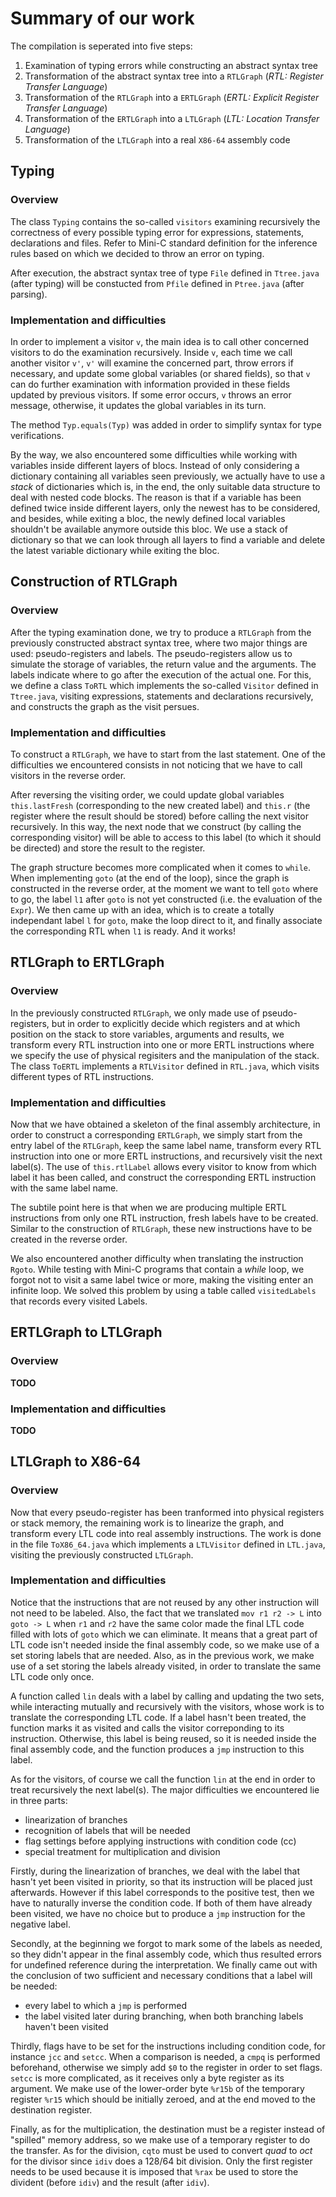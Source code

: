 # Summary of our work

The compilation is seperated into five steps:
1. Examination of typing errors while constructing an abstract syntax tree
2. Transformation of the abstract syntax tree into a `RTLGraph` 
(*RTL: Register Transfer Language*)
3. Transformation of the `RTLGraph` into a `ERTLGraph` 
(*ERTL: Explicit Register Transfer Language*)
4. Transformation of the `ERTLGraph` into a `LTLGraph` 
(*LTL: Location Transfer Language*)
5. Transformation of the `LTLGraph` into a real `X86-64` assembly code

## Typing

### Overview

The class `Typing` contains the so-called `visitors` examining recursively the 
correctness of every possible typing error for expressions, statements, 
declarations and files. Refer to Mini-C standard definition for the 
inference rules based on which we decided to throw an error on typing.

After execution, the abstract syntax tree of type `File` defined in `Ttree.java` 
(after typing) will be constucted from `Pfile` defined in `Ptree.java` 
(after parsing).

### Implementation and difficulties

In order to implement a visitor `v`, the main idea is to call other concerned 
visitors to do the examination recursively. Inside `v`, each time we call 
another visitor `v'`, `v'` will examine the concerned part, throw errors if 
necessary, and update some global variables (or shared fields), so that `v` can 
do further examination with information provided in these fields updated by 
previous visitors. If some error occurs, `v` throws an error message, 
otherwise, it updates the global variables in its turn.

The method `Typ.equals(Typ)` was added in order to simplify syntax 
for type verifications.

By the way, we also encountered some difficulties while working with variables
inside different layers of blocs. Instead of only considering a dictionary 
containing all variables seen previously, we actually have to use a *stack* of 
dictionaries which is, in the end, the only suitable data structure to deal 
with nested code blocks. The reason is that if a variable has been defined 
twice inside different layers, only the newest has to be considered, and 
besides, while exiting a bloc, the newly defined local variables shouldn't be 
available anymore outside this bloc. We use a stack of dictionary so that we 
can look through all layers to find a variable and delete the latest variable 
dictionary while exiting the bloc.


## Construction of RTLGraph

### Overview

After the typing examination done, we try to produce a `RTLGraph` from the 
previously constructed abstract syntax tree, where two major things are used: 
pseudo-registers and labels. The pseudo-registers allow us to simulate the 
storage of variables, the return value and the arguments. The labels indicate 
where to go after the execution of the actual one. For this, we define a 
class `ToRTL` which implements the so-called `Visitor` defined in `Ttree.java`, 
visiting expressions, statements and declarations recursively, and constructs 
the graph as the visit persues.

### Implementation and difficulties

To construct a `RTLGraph`, we have to start from the last statement. One of the
difficulties we encountered consists in not noticing that we have to call 
visitors in the reverse order.

After reversing the visiting order, we could update global variables 
`this.lastFresh` (corresponding to the new created label) and `this.r` (the 
register where the result should be stored) before calling the next visitor 
recursively. In this way, the next node that we construct (by calling the 
corresponding visitor) will be able to access to this label (to which it should 
be directed) and store the result to the register.

The graph structure becomes more complicated when it comes to `while`. When 
implementing `goto` (at the end of the loop), since the graph is constructed in 
the reverse order, at the moment we want to tell `goto` where to go, the label 
`l1` after `goto` is not yet constructed (i.e. the evaluation of the `Expr`). 
We then came up with an idea, which is to create a totally independant label `l`
for `goto`, make the loop direct to it, and finally associate the corresponding 
RTL when `l1` is ready. And it works!


## RTLGraph to ERTLGraph

### Overview

In the previously constructed `RTLGraph`, we only made use of pseudo-registers,
but in order to explicitly decide which registers and at which position on the
stack to store variables, arguments and results, we transform every RTL instruction into one or more ERTL instructions where we specify the use
of physical regisiters and the manipulation of the stack. The class `ToERTL`
implements a `RTLVisitor` defined in `RTL.java`, which visits different types
of RTL instructions.

### Implementation and difficulties

Now that we have obtained a skeleton of the final assembly architecture, in 
order to construct a corresponding `ERTLGraph`, we simply start from the entry 
label of the `RTLGraph`, keep the same label name, transform every RTL 
instruction into one or more ERTL instructions, and recursively visit the next 
label(s). The use of `this.rtlLabel` allows every visitor to know from which 
label it has been called, and construct the corresponding ERTL instruction with 
the same label name. 

The subtile point here is that when we are producing multiple ERTL 
instructions from only one RTL instruction, fresh labels have to be created. 
Similar to the construction of `RTLGraph`, these new instructions have to be 
created in the reverse order.

We also encountered another difficulty when translating the instruction
`Rgoto`. While testing with Mini-C programs that contain a *while* loop, we 
forgot not to visit a same label twice or more, making the visiting enter an
infinite loop. We solved this problem by using a table called `visitedLabels` 
that records every visited Labels.

## ERTLGraph to LTLGraph

### Overview

**TODO**

### Implementation and difficulties

**TODO**

## LTLGraph to X86-64

### Overview

Now that every pseudo-register has been tranformed into physical registers or 
stack memory, the remaining work is to linearize the graph, and transform every 
LTL code into real assembly instructions. The work is done in the file 
`ToX86_64.java` which implements a `LTLVisitor` defined in `LTL.java`, visiting 
the previously constructed `LTLGraph`.

### Implementation and difficulties

Notice that the instructions that are not reused by any other instruction 
will not need to be labeled. Also, the fact that we translated 
`mov r1 r2 -> L` into `goto -> L` when `r1` and `r2` have the same color made 
the final LTL code filled with lots of `goto` which we can eliminate. It means
that a great part of LTL code isn't needed inside the final assembly code, so 
we make use of a set storing labels that are needed. Also, as in the previous
work, we make use of a set storing the labels already visited, in order to 
translate the same LTL code only once.

A function called `lin` deals with a label by calling and updating the two sets,
while interacting mutually and recursively with the visitors, whose work is 
to translate the corresponding LTL code. If a label hasn't been treated, the 
function marks it as visited and calls the visitor correponding to its 
instruction. Otherwise, this label is being reused, so it is needed inside the
final assembly code, and the function produces a `jmp` instruction to this 
label.

As for the visitors, of course we call the function `lin` at the end in order 
to treat recursively the next label(s). The major difficulties we encountered 
lie in three parts:
- linearization of branches
- recognition of labels that will be needed
- flag settings before applying instructions with condition code (cc)
- special treatment for multiplication and division

Firstly, during the linearization of branches, we deal with the label that 
hasn't yet been visited in priority, so that its instruction will
be placed just afterwards. However if this label corresponds to the positive 
test, then we have to naturally inverse the condition code. If both of them
have already been visited, we have no choice but to produce a `jmp` instruction
for the negative label.

Secondly, at the beginning we forgot to mark some of the labels as needed, so 
they didn't appear in the final assembly code, which thus resulted errors for 
undefined reference during the interpretation. We finally came out with the 
conclusion of two sufficient and necessary conditions that a label will be 
needed:
- every label to which a `jmp` is performed
- the label visited later during branching, when both branching labels haven't 
been visited

Thirdly, flags have to be set for the instructions including condition code, 
for instance `jcc` and `setcc`. When a comparison is needed, a `cmpq` is 
performed beforehand, otherwise we simply add `$0` to the register in order to 
set flags. `setcc` is more complicated, as it receives only a byte
register as its argument. We make use of the lower-order byte `%r15b` of the 
temporary register `%r15` which should be initially zeroed, and at the end 
moved to the destination register.

Finally, as for the multiplication, the destination must be a register instead 
of "spilled" memory address, so we make use of a temporary register to do the 
transfer. As for the division, `cqto` must be used to convert *quad* to *oct* 
for the divisor since `idiv` does a 128/64 bit division. Only the first 
register needs to be used because it is imposed that `%rax` be used to store 
the divident (before `idiv`) and the result (after `idiv`).
